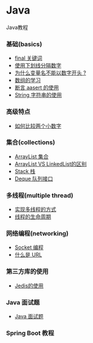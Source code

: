# Java
Java教程

### 基础(basics)
* [final 关键词](basics/final.md)
* [使用下划线分隔数字](basics/underscores-in-numeric-literals.md)
* [为什么变量名不能以数字开头 ?](basics/why-cant-variable-names-start-with-numbers.md)
* [数组的学习](basics/Array.md)
* [断言 aasert 的使用](basics/assertion.md)
* [String 字符串的使用](basics/string.md)

### 高级特点
* [如何比较两个小数字](advanced/compare-two-double-variables.md)

### 集合(collections)
* [ArrayList 集合](collections/arraylist.md)
* [ArrayList VS LinkedList的区别]()
* [Stack 栈](collections/stack.md)
* [Deque 队列接口](collections/queue.md)

### 多线程(multiple thread)
* [实现多线程的方式](multithread/implementing-thread.md)
* [线程的生命周期](multithread/thread_lifecycle.md)

### 网络编程(networking)
* [Socket 编程](networking/socket.md)
* [什么是 URL](networking/url.md)

### 第三方库的使用
* [Jedis的使用](third/jedis.md)

### Java 面试题
* [Java 面试题](interview)

### Spring Boot 教程
